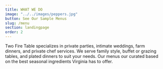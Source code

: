 ```yaml
---
title: WHAT WE DO
image: "../../images/peppers.jpg"
button: See Our Sample Menus
slug: /menu
section: landingpage
order: 2
---
```


Two Fire Table specializes in private parties, intimate weddings, farm dinners, and private chef services. We serve family style, buffet or grazing tables, and plated dinners to suit your needs. Our menus our curated based on the best seasonal ingredients Virginia has to offer.
